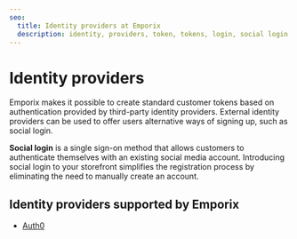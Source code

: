 ```yaml
---
seo:
  title: Identity providers at Emporix
  description: identity, providers, token, tokens, login, social login
---
```


# Identity providers

Emporix makes it possible to create standard customer tokens based on authentication provided by third-party identity providers. External identity providers can be used to offer users alternative ways of signing up, such as social login.

**Social login** is a single sign-on method that allows customers to authenticate themselves with an existing social media account. Introducing social login to your storefront simplifies the registration process by eliminating the need to manually create an account.

## Identity providers supported by Emporix

* [Auth0](../authorization/oauth-service/api-reference/)
